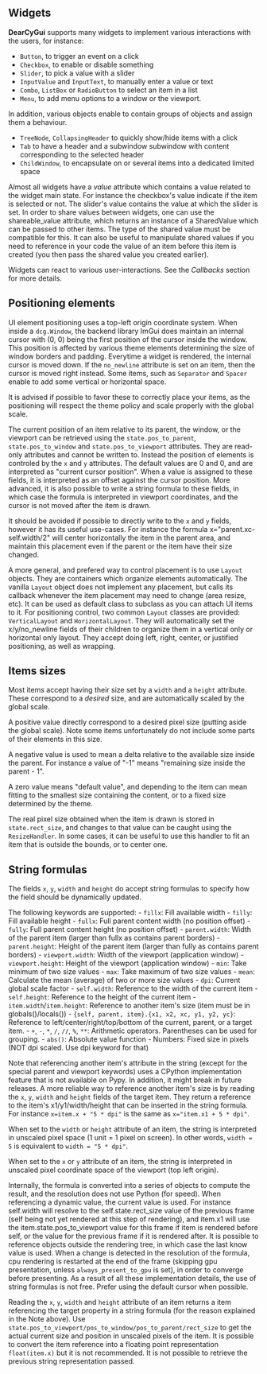 ## Widgets

**DearCyGui** supports many widgets to implement various interactions with the users, for instance:

- `Button`, to trigger an event on a click
- `Checkbox`, to enable or disable something
- `Slider`, to pick a value with a slider
- `InputValue` and `InputText`, to manually enter a value or text
- `Combo`, `ListBox` or `RadioButton` to select an item in a list
- `Menu`, to add menu options to a window or the viewport.

In addition, various objects enable to contain groups of objects and assign them a behaviour.

- `TreeNode`, `CollapsingHeader` to quickly show/hide items with a click
- `Tab` to have a header and a subwindow subwindow with content corresponding to the selected header
- `ChildWindow`, to encapsulate on or several items into a dedicated limited space

Almost all widgets have a *value* attribute which contains a value related to the
widget main state. For instance the checkbox's value indicate if the item is selected
or not. The slider's value contains the value at which the slider is set.
In order to share values between widgets, one can use the shareable_value attribute,
which returns an instance of a SharedValue which can be passed to other items. The
type of the shared value must be compatible for this. It can also be useful to manipulate
shared values if you need to reference in your code the value of an item before this
item is created (you then pass the shared value you created earlier).

Widgets can react to various user-interactions. See the *Callbacks* section for more details.

## Positioning elements

UI element positioning uses a top-left origin coordinate system.
When inside a `dcg.Window`, the backend library ImGui does maintain an internal cursor with (0, 0)
being the first position of the cursor inside the window. This position is affected by various theme elements
determining the size of window borders and padding.
Everytime a widget is rendered, the internal cursor is moved down. If the `no_newline` attribute is set on an
item, then the cursor is moved right instead. Some items, such as `Separator` and `Spacer` enable to
add some vertical or horizontal space.

It is advised if possible to favor these to correctly place your items, as the positioning will
respect the theme policy and scale properly with the global scale.

The current position of an item relative to its parent, the window, or the viewport can be retrieved
using the `state.pos_to_parent`, `state.pos_to_window` and `state.pos_to_viewport` attributes.
They are read-only attributes and cannot be written to. Instead the position of elements is controled
by the `x` and `y` attributes. The default values are 0 and 0, and are interpreted as "current cursor position".
When a value is assigned to these fields, it is interpreted as an offset against the cursor position.
More advanced, it is also possible to write a string formula to these fields, in which case the formula
is interpreted in viewport coordinates, and the cursor is not moved after the item is drawn.

It should be avoided if possible to directly write to the `x` and `y` fields, however it has its useful use-cases.
For instance the formula x="parent.xc-self.width/2" will center horizontally the item in the parent area,
and maintain this placement even if the parent or the item have their size changed.

A more general, and prefered way to control placement is to use `Layout` objects. They are containers which organize elements automatically. The vanilla `Layout` object does not implement any placement, but calls its callback whenever the item placement may need to change (area resize, etc). It can be used as default class to subclass as you can attach UI items to it. For positioning control, two common `Layout` classes are provided: `VerticalLayout` and `HorizontalLayout`. They will automatically set the x/y/no_newline fields of their children to organize them
in a vertical only or horizontal only layout. They accept doing left, right, center, or justified
positioning, as well as wrapping.


## Items sizes

Most items accept having their size set by a `width` and a `height` attribute.
These correspond to a *desired* size, and are automatically scaled by the global scale.

A positive value directly correspond to a desired pixel size (putting aside the global scale). Note
some items unfortunately do not include some parts of their elements in this size.

A negative value is used to mean a delta relative to the available size inside the parent. For instance
a value of "-1" means "remaining size inside the parent - 1".

A zero value means "default value", and depending to the item can mean fitting to the smallest size containing the content,
or to a fixed size determined by the theme.

The real pixel size obtained when the item is drawn is stored in `state.rect_size`, and changes to that value can be caught using
the `ResizeHandler`. In some cases, it can be useful to use this handler to fit an item that is outside the bounds,
or to center one.

## String formulas

The fields `x`, `y`, `width` and `height` do accept string formulas to specify how the field should be dynamically updated.

The following keywords are supported:
    - `fillx`: Fill available width
    - `filly`: Fill available height
    - `fullx`: Full parent content width (no position offset)
    - `fully`: Full parent content height (no position offset)
    - `parent.width`: Width of the parent item (larger than fullx as contains parent borders)
    - `parent.height`: Height of the parent item (larger than fully as contains parent borders)
    - `viewport.width`: Width of the viewport (application window)
    - `viewport.height`: Height of the viewport (application window)
    - `min`: Take minimum of two size values
    - `max`: Take maximum of two size values
    - `mean`: Calculate the mean (average) of two or more size values
    - `dpi`: Current global scale factor
    - `self.width`: Reference to the width of the current item
    - `self.height`: Reference to the height of the current item
    - `item.width`/`item.height`: Reference to another item's size (item must be in globals()/locals())
    - `{self, parent, item}.{x1, x2, xc, y1, y2, yc}`: Reference to left/center/right/top/bottom of the current, parent, or a target item.
    - `+`, `-`, `*`, `/`, `//`, `%`, `**`: Arithmetic operators. Parentheses can be used for grouping.
    - `abs()`: Absolute value function
    - Numbers: Fixed size in pixels (NOT dpi scaled. Use dpi keyword for that)

Note that referencing another item's attribute in the string (except for the special parent and viewport keywords) uses a CPython implementation feature that is not available on Pypy. In addition, it might break in future releases. A more reliable way to reference another item's size is by reading the `x`, `y`, `width` and `height` fields of the target item. They return a reference to the item's x1/y1/width/height that can be inserted in the string formula. For instance `x=item.x + "5 * dpi"` is the same as `x="item.x1 + 5 * dpi"`.

When set to the `width` or `height` attribute of an item, the string is interpreted in unscaled pixel space (1 unit = 1 pixel on screen). In other words, `width = 5` is equivalent to `width = "5 * dpi"`.

When set to the `x` or `y` attribute of an item, the string is interpreted in unscaled pixel coordinate space of the viewport (top left origin).

Internally, the formula is converted into a series of objects to compute the result, and the resolution does not use Python (for speed). When referencing a dynamic value, the current value is used. For instance self.width will resolve to the self.state.rect_size value of the previous frame (self being not yet rendered at this step of rendering), and item.x1 will use the item.state.pos_to_viewport value for this frame if item is rendered before self, or the value for the previous frame if it is rendered after. It is possible to reference objects outside the rendering tree, in which case the last know value is used. When a change is detected in the resolution of the formula, cpu rendering is restarted at the end of the frame (skipping gpu presentation, unless `always_present_to_gpu` is set), in order to converge before presenting. As a result of all these implementation details, the use of string formulas is not free. Prefer using the default cursor when possible.

Reading the `x`, `y`, `width` and `height` attribute of an item returns a item referencing the target property in a string formula (for the reason explained in the Note above). Use `state.pos_to_viewport/pos_to_window/pos_to_parent/rect_size` to get the actual current size and position in unscaled pixels of the item. It is possible to convert the item reference into a floating point representation `float(item.x)` but it is not recommended. It is not possible to retrieve the previous string representation passed.
